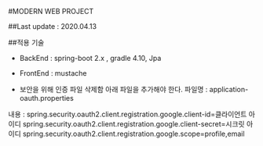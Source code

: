 #MODERN WEB PROJECT

##Last update : 
2020.04.13


##적용 기술
* BackEnd : spring-boot 2.x , gradle 4.10, Jpa

* FrontEnd  : mustache


* 보안을 위해 인증 파일 삭제함
아래 파일을 추가해야 한다. 
파일명 : 
application-oauth.properties

내용 : 
spring.security.oauth2.client.registration.google.client-id=클라이언트 아이디
spring.security.oauth2.client.registration.google.client-secret=시크릿 아이디 
spring.security.oauth2.client.registration.google.scope=profile,email

